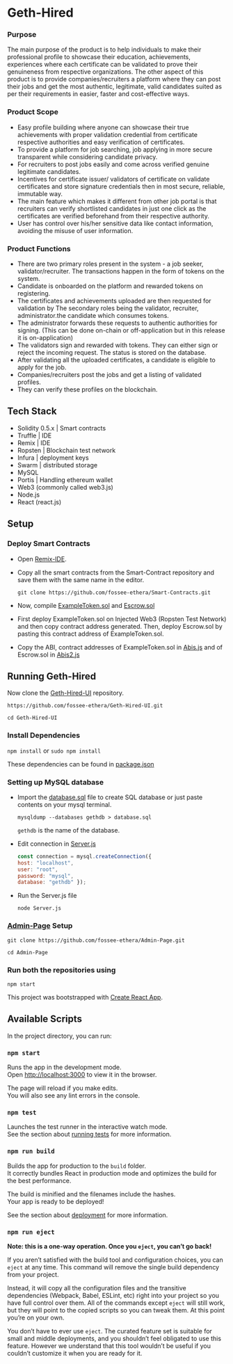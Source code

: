 # Geth-Hired

### Purpose

The main purpose of the product is to help individuals to make their professional profile to showcase their education, achievements, experiences where each certificate can be validated to prove their genuineness from respective organizations.
The other aspect of this product is to provide companies/recruiters a platform where they can post their jobs and get the most authentic, legitimate, valid candidates suited as per their requirements in easier, faster and cost-effective ways.     

### Product Scope

- Easy profile building where anyone can showcase their true achievements with proper validation credential from certificate respective authorities and easy verification of certificates.
- To provide a platform for job searching, job applying in more secure transparent while considering candidate privacy.
- For recruiters to post jobs easily and come across verified genuine legitimate candidates.
- Incentives for certificate issuer/ validators of certificate on validate certificates and store signature credentials then in most secure, reliable, immutable way.
- The main feature which makes it different from other job portal is that recruiters can verify shortlisted candidates in just one click as the certificates are verified beforehand from their respective authority. 
- User has control over his/her sensitive data like contact information, avoiding the misuse of user information.

### Product Functions

- There are two primary roles present in the system - a job seeker, validator/recruiter. The transactions happen in the form of tokens on the system.
- Candidate is onboarded on the platform and rewarded tokens on registering.
- The certificates and achievements uploaded are then requested for validation by The secondary roles being the validator, recruiter, administrator.the candidate which consumes tokens. 
- The administrator forwards these requests to authentic authorities for signing. (This can be done on-chain or off-application but in this release it is on-application)   
- The validators sign and rewarded with tokens. They can either sign or reject the incoming request. The status is stored on the database. 
- After validating all the uploaded certificates, a candidate is eligible to apply for the job. 
- Companies/recruiters post the jobs and get a listing of validated profiles. 
- They can verify these profiles on the blockchain. 


## Tech Stack

- Solidity 0.5.x | Smart contracts
- Truffle | IDE
- Remix | IDE
- Ropsten | Blockchain test network
- Infura | deployment keys
- Swarm | distributed storage
- MySQL 
- Portis | Handling ethereum wallet 
- Web3 (commonly called web3.js)
- Node.js
- React (react.js) 


## Setup

### Deploy Smart Contracts

- Open [Remix-IDE](http://remix.ethereum.org).

- Copy all the smart contracts from the Smart-Contract repository and save them with the same name in the editor.

  `git clone https://github.com/fossee-ethera/Smart-Contracts.git`

- Now, compile [ExampleToken.sol](https://github.com/fossee-ethera/Smart-Contracts/blob/master/ExampleToken.sol) and [Escrow.sol](https://github.com/fossee-ethera/Smart-Contracts/blob/master/Escrow.sol)

- First deploy ExampleToken.sol on Injected Web3 (Ropsten Test Network) and then copy contract address generated. Then, deploy Escrow.sol by pasting this contract address of ExampleToken.sol.

- Copy the ABI, contract addresses of ExampleToken.sol in [Abis.js](https://github.com/fossee-ethera/Geth-Hired-UI/blob/master/src/components/Abis.js) and of Escrow.sol in [Abis2.js](https://github.com/fossee-ethera/Geth-Hired-UI/blob/master/src/components/Abis2.js)

## Running Geth-Hired

   Now clone the [Geth-Hired-UI](https://github.com/fossee-ethera/Geth-Hired-UI) repository.
   
  `https://github.com/fossee-ethera/Geth-Hired-UI.git`
  
  `cd Geth-Hired-UI`
  
### Install Dependencies

   `npm install` or `sudo npm install`
   
   These dependencies can be found in [package.json](https://github.com/fossee-ethera/Geth-Hired-UI/blob/master/package.json)

### Setting up MySQL database

- Import the [database.sql](https://github.com/fossee-ethera/Geth-Hired-UI/blob/master/database.sql) file to create SQL database or just paste contents on your mysql terminal. 

  `mysqldump --databases gethdb > database.sql`
  
  `gethdb` is the name of the database. 
  
- Edit connection in [Server.js](https://github.com/fossee-ethera/Geth-Hired-UI/blob/master/Server.js)
  
  ```javascript
  const connection = mysql.createConnection({
  host: "localhost",
  user: "root",
  password: "mysql",
  database: "gethdb" });
  ```

- Run the Server.js file

  `node Server.js`
  
### [Admin-Page](https://github.com/fossee-ethera/Admin-Page) Setup

  `git clone https://github.com/fossee-ethera/Admin-Page.git`
  
  `cd Admin-Page`
  
### Run both the repositories using

  `npm start`



This project was bootstrapped with [Create React App](https://github.com/facebook/create-react-app).

## Available Scripts

In the project directory, you can run:

### `npm start`

Runs the app in the development mode.<br>
Open [http://localhost:3000](http://localhost:3000) to view it in the browser.

The page will reload if you make edits.<br>
You will also see any lint errors in the console.

### `npm test`

Launches the test runner in the interactive watch mode.<br>
See the section about [running tests](https://facebook.github.io/create-react-app/docs/running-tests) for more information.

### `npm run build`

Builds the app for production to the `build` folder.<br>
It correctly bundles React in production mode and optimizes the build for the best performance.

The build is minified and the filenames include the hashes.<br>
Your app is ready to be deployed!

See the section about [deployment](https://facebook.github.io/create-react-app/docs/deployment) for more information.

### `npm run eject`

**Note: this is a one-way operation. Once you `eject`, you can’t go back!**

If you aren’t satisfied with the build tool and configuration choices, you can `eject` at any time. This command will remove the single build dependency from your project.

Instead, it will copy all the configuration files and the transitive dependencies (Webpack, Babel, ESLint, etc) right into your project so you have full control over them. All of the commands except `eject` will still work, but they will point to the copied scripts so you can tweak them. At this point you’re on your own.

You don’t have to ever use `eject`. The curated feature set is suitable for small and middle deployments, and you shouldn’t feel obligated to use this feature. However we understand that this tool wouldn’t be useful if you couldn’t customize it when you are ready for it.
